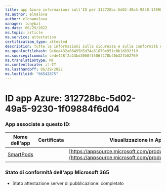 ```yaml
---
title: app Azure informazioni sull'ID per 312728bc-5d02-49a5-9230-1f09884f6d04
ms.author: elmalova
author: elenamalova
manager: tonybal
ms.date: 06/29/2022
ms.topic: article
ms.service: attestation
certification_type: attested
description: Tutte le informazioni sulla sicurezza e sulla conformità disponibili per 312728bc-5d02-49a5-9230-1f09884f6d04.
ms.openlocfilehash: 9e6ea432a66495b5d74a61670e951c8b1d892f10
ms.sourcegitcommit: cede428f2a23bd3060f5506f270b40b327b02769
ms.translationtype: MT
ms.contentlocale: it-IT
ms.lasthandoff: 06/29/2022
ms.locfileid: "66542875"
---
```

# <a name="azure-app-id-312728bc-5d02-49a5-9230-1f09884f6d04"></a>ID app Azure: 312728bc-5d02-49a5-9230-1f09884f6d04


### <a name="apps-associated-with-this-id"></a>App associate a questo ID:
| **Nome dell'app** | **Certificata** | **Visualizzazione in AppSource** |
|--------------|---------------|-----------------------|
| [SmartPods](../forward/WA200004105.md) |  | [https://appsource.microsoft.com/product/office/WA200004105](https://appsource.microsoft.com/product/office/WA200004105) |

### <a name="microsoft-365-app-compliance-status"></a>Stato di conformità dell'app Microsoft 365
- Stato attestazione server di pubblicazione: completato
